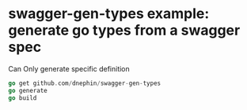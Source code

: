 # swagger-gen-types example: generate go types from a swagger spec

Can Only generate specific definition

```Go
go get github.com/dnephin/swagger-gen-types
go generate
go build
```